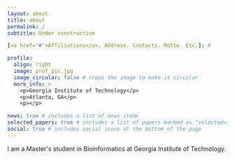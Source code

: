 ```yaml
---
layout: about
title: about
permalink: /
subtitle: Under construction

[<a href='#'>Affiliations</a>. Address. Contacts. Motto. Etc.]: #

profile:
  align: right
  image: prof_pic.jpg
  image_circular: false # crops the image to make it circular
  more_info: >
    <p>Georgia Institute of Technology</p>
    <p>Atlanta, GA</p>
    <p></p>

news: true # includes a list of news items
selected_papers: true # includes a list of papers marked as "selected={true}"
social: true # includes social icons at the bottom of the page
---
```


I am a Master's student in Bioinformatics at Georgia Institute of Technology.

